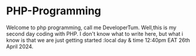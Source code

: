 # PHP-Programming
Welcome to php programming, call me DeveloperTum.
Well,this is my second day coding with PHP. I don't know what to  write here, but what i know is that we are just getting started :local day & time 12:40pm EAT 26th April 2024. 